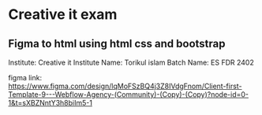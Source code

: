# Creative it exam
## Figma to html using html css and bootstrap
Institute: Creative it Institute
Name: Torikul islam
Batch Name: ES FDR 2402

figma link: https://www.figma.com/design/lqMoFSzBQ4j3Z8IVdgFnom/Client-first-Template-9---Webflow-Agency-(Community)-(Copy)-(Copy)?node-id=0-1&t=sXBZNntY3h8biIm5-1